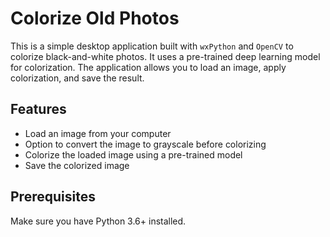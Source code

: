# Colorize Old Photos

This is a simple desktop application built with `wxPython` and `OpenCV` to colorize black-and-white photos. It uses a pre-trained deep learning model for colorization. The application allows you to load an image, apply colorization, and save the result.

## Features
- Load an image from your computer
- Option to convert the image to grayscale before colorizing
- Colorize the loaded image using a pre-trained model
- Save the colorized image

## Prerequisites
Make sure you have Python 3.6+ installed.
